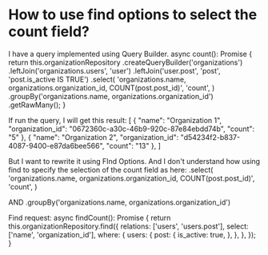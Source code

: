 
# How to use find options to select the count field?

I have a query implemented using Query Builder.
async count(): Promise<any> {
  return this.organizationRepository
    .createQueryBuilder('organizations')
    .leftJoin('organizations.users', 'user')
    .leftJoin('user.post', 'post', 'post.is_active IS TRUE')
    .select(
      'organizations.name, organizations.organization_id, COUNT(post.post_id)',
      'count',
    )
    .groupBy('organizations.name, organizations.organization_id')
    .getRawMany();
}

If run the query, I will get this result:
[
    {
        "name": "Organization 1",
        "organization_id": "0672360c-a30c-46b9-920c-87e84ebdd74b",
        "count": "5"
    },
    {
        "name": "Organization 2",
        "organization_id": "d54234f2-b837-4087-9400-e87da6bee566",
        "count": "13"
    },
]

But I want to rewrite it using FInd Options.
And I don't understand how using find to specify the selection of the count field as here:
    .select(
      'organizations.name, organizations.organization_id, COUNT(post.post_id)',
      'count',
    )

AND
 .groupBy('organizations.name, organizations.organization_id')

Find request:
  async findCount(): Promise<any> {
    return this.organizationRepository.find({
      relations: ['users', 'users.post'],
      select: ['name', 'organization_id'],
      where: {
        users: {
          post: {
            is_active: true,
          },
        },
      },
    });
  }


        